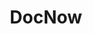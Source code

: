 ---
blog: https://news.docnow.io/
logohandle: docnowio
sort: docnow
title: DocNow
twitter: https://x.com/documentnow
website: https://www.docnow.io/
---